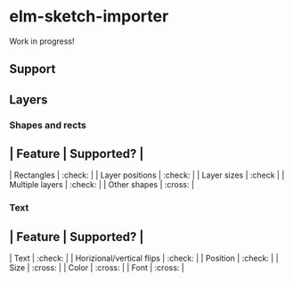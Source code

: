 # elm-sketch-importer


Work in progress!

## Support

## Layers

### Shapes and rects

| Feature | Supported? |
------------------------
| Rectangles | :check: |
| Layer positions | :check: |
| Layer sizes | :check |
| Multiple layers | :check: |
| Other shapes | :cross: |


###  Text

| Feature | Supported? |
------------------------
| Text       | :check: |
| Horizional/vertical flips | :check: |
| Position | :check: |
| Size | :cross: |
| Color | :cross: |
| Font | :cross: |

